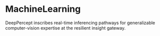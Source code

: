 # MachineLearning
DeepPercept inscribes real-time inferencing pathways for generalizable computer-vision expertise at the resilient insight gateway.
